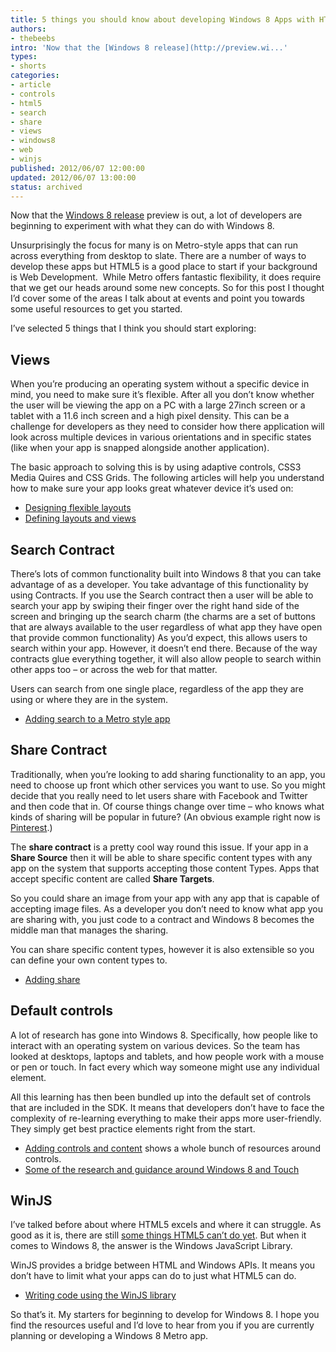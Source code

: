 ```yaml
---
title: 5 things you should know about developing Windows 8 Apps with HTML5
authors:
- thebeebs
intro: 'Now that the [Windows 8 release](http://preview.wi...'
types:
- shorts
categories:
- article
- controls
- html5
- search
- share
- views
- windows8
- web
- winjs
published: 2012/06/07 12:00:00
updated: 2012/06/07 13:00:00
status: archived
---
```


Now that the [Windows 8 release](http://preview.windows.com) preview is out, a lot of developers are beginning to experiment with what they can do with Windows 8. <p>Unsurprisingly the focus for many is on Metro-style apps that can run across everything from desktop to slate. There are a number of ways to develop these apps but HTML5 is a good place to start if your background is Web Development.&nbsp; While Metro offers fantastic flexibility, it does require that we get our heads around some new concepts. So for this post I thought I&rsquo;d cover some of the areas I talk about at events and point you towards some useful resources to get you started.

I&rsquo;ve selected 5 things that I think you should start exploring:

## Views 

When you&rsquo;re producing an operating system without a specific device in mind, you need to make sure it&rsquo;s flexible. After all you don&rsquo;t know whether the user will be viewing the app on a PC with a large 27inch screen or a tablet with a 11.6 inch screen and a high pixel density. This can be a challenge for developers as they need to consider how there application will look across multiple devices in various orientations and in specific states (like when your app is snapped alongside another application).

The basic approach to solving this is by using adaptive controls, CSS3 Media Quires and CSS Grids. The following articles will help you understand how to make sure your app looks great whatever device it&rsquo;s used on:

*   [Designing flexible layouts](http://msdn.microsoft.com/en-us/library/windows/apps/hh465386.aspx)
*   [Defining layouts and views](http://msdn.microsoft.com/en-us/library/windows/apps/hh465343.aspx)

## Search Contract

There&rsquo;s lots of common functionality built into Windows 8 that you can take advantage of as a developer. You take advantage of this functionality by using Contracts. If you use the Search contract then a user will be able to search your app by swiping their finger over the right hand side of the screen and bringing up the search charm (the charms are a set of buttons that are always available to the user regardless of what app they have open that provide common functionality) As you&rsquo;d expect, this allows users to search within your app. However, it doesn&rsquo;t end there. Because of the way contracts glue everything together, it will also allow people to search within other apps too &ndash; or across the web for that matter.

Users can search from one single place, regardless of the app they are using or where they are in the system.

*   [Adding search to a Metro style app](http://msdn.microsoft.com/en-us/library/windows/apps/hh465238.aspx)

## Share Contract

Traditionally, when you&rsquo;re looking to add sharing functionality to an app, you need to choose up front which other services you want to use. So you might decide that you really need to let users share with Facebook and Twitter and then code that in. Of course things change over time &ndash; who knows what kinds of sharing will be popular in future? (An obvious example right now is [Pinterest](http://blogs.msdn.com/b/thebeebs/archive/2012/02/21/is-pinterest-s-html5-app-short-changing-users.aspx).)

The **share contract** is a pretty cool way round this issue. If your app in a **Share Source** then it will be able to share specific content types with any app on the system that supports accepting those content Types. Apps that accept specific content are called **Share Targets**.

So you could share an image from your app with any app that is capable of accepting image files. As a developer you don&rsquo;t need to know what app you are sharing with, you just code to a contract and Windows 8 becomes the middle man that manages the sharing.

You can share specific content types, however it is also extensible so you can define your own content types to.

*   [Adding share](http://msdn.microsoft.com/en-us/library/windows/apps/hh758314.aspx)

## Default controls

A lot of research has gone into Windows 8. Specifically, how people like to interact with an operating system on various devices. So the team has looked at desktops, laptops and tablets, and how people work with a mouse or pen or touch. In fact every which way someone might use any individual element.

All this learning has then been bundled up into the default set of controls that are included in the SDK. It means that developers don&rsquo;t have to face the complexity of re-learning everything to make their apps more user-friendly. They simply get best practice elements right from the start.

*   [Adding controls and content](http://msdn.microsoft.com/en-us/library/windows/apps/hh465393.aspx) shows a whole bunch of resources around controls.
*   [Some of the research and guidance around Windows 8 and Touch](http://bit.ly/win8touchguidance)

## WinJS

I&rsquo;ve talked before about where HTML5 excels and where it can struggle. As good as it is, there are still [some things HTML5 can&rsquo;t do yet](http://blogs.msdn.com/b/thebeebs/archive/2011/12/04/five-things-you-can-t-do-with-html5-yet.aspx). But when it comes to Windows 8, the answer is the Windows JavaScript Library. 

WinJS provides a bridge between HTML and Windows APIs. It means you don&rsquo;t have to limit what your apps can do to just what HTML5 can do.

*   [Writing code using the WinJS library](http://msdn.microsoft.com/en-us/library/windows/apps/hh967792.aspx)

So that&rsquo;s it. My starters for beginning to develop for Windows 8. I hope you find the resources useful and I&rsquo;d love to hear from you if you are currently planning or developing a Windows 8 Metro app.
</p>